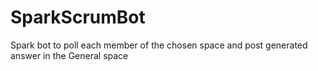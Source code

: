 # SparkScrumBot
Spark bot to poll each member of the chosen space and post generated answer in the General space
